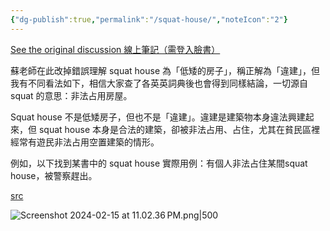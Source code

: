 ```yaml
---
{"dg-publish":true,"permalink":"/squat-house/","noteIcon":"2"}
---
```


[See the original discussion 線上筆記（需登入臉書）](https://hyp.is/HE4bkMwPEe6KwQsEFJFnVg/www.facebook.com/groups/434650196632629?multi_permalinks=6965024946928422&hoisted_section_header_type=recently_seen)

蘇老師在此改掉錯誤理解 squat house 為「低矮的房子」，稱正解為「違建」，但我有不同看法如下，相信大家查了各英英詞典後也會得到同樣結論，一切源自 squat 的意思：非法占用房屋。

Squat house 不是低矮房子，但也不是「違建」。違建是建築物本身違法興建起來，但 squat house 本身是合法的建築，卻被非法占用、占住，尤其在貧民區裡經常有遊民非法占用空置建築的情形。

例如，以下找到某書中的 squat house 實際用例：有個人非法占住某間squat house，被警察趕出。

[src](https://www.google.com.tw/books/edition/A_House_on_Stilts/oc-nDwAAQBAJ?hl=en&gbpv=1)

![Screenshot 2024-02-15 at 11.02.36 PM.png|500](/img/user/_attachments/_OB/Screenshot%202024-02-15%20at%2011.02.36%E2%80%AFPM.png)

